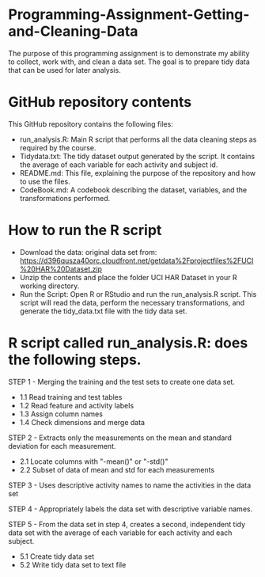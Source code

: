 # Programming-Assignment-Getting-and-Cleaning-Data
 The purpose of this programming assignment is to demonstrate my ability to collect, work with, and clean a data set. The goal is to prepare tidy data that can be used for later analysis. 


# GitHub repository contents
This GitHub repository contains the following files:

- run_analysis.R: Main R script that performs all the data cleaning steps as required by the course.
- Tidydata.txt: The tidy dataset output generated by the script. It contains the average of each variable for each activity and subject id.
- README.md: This file, explaining the purpose of the repository and how to use the files.
- CodeBook.md: A codebook describing the dataset, variables, and the transformations performed.

# How to run the R script
- Download the data: original data set from: https://d396qusza40orc.cloudfront.net/getdata%2Fprojectfiles%2FUCI%20HAR%20Dataset.zip
- Unzip the contents and place the folder UCI HAR Dataset in your R working directory.
- Run the Script: Open R or RStudio and run the run_analysis.R script. This script will read the data, perform the necessary transformations, and generate the tidy_data.txt file with the tidy data set.
  
# R script called run_analysis.R: does the following steps. 
STEP 1 - Merging the training and the test sets to create one data set.
- 1.1 Read training and test tables
- 1.2 Read feature and activity labels
- 1.3 Assign column names 
- 1.4 Check dimensions and merge data

STEP 2 -  Extracts only the measurements on the mean and standard deviation for each measurement. 
- 2.1 Locate columns with "-mean()" or "-std()" 
- 2.2 Subset of data of mean and std for each measurements

STEP 3 - Uses descriptive activity names to name the activities in the data set

STEP 4 - Appropriately labels the data set with descriptive variable names. 

STEP 5 - From the data set in step 4, creates a second, independent tidy data set with the average of each variable for each activity and each subject.
- 5.1 Create tidy data set
- 5.2 Write tidy data set to text file


